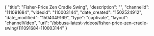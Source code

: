 {
    "title": "Fisher-Price Zen Cradle Swing",
    "description": "",
    "channelid": "111091684",
    "videoid": "110003144",
    "date_created": "1502524912",
    "date_modified": "1504049169",
    "type": "captivate",
    "layout": "channelVideo",
    "url": "\/bbbusa-latest-videos\/fisher-price-zen-cradle-swing\/111091684-110003144"
}